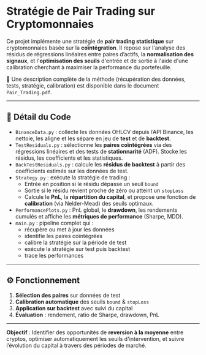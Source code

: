 # Stratégie de Pair Trading sur Cryptomonnaies

Ce projet implémente une stratégie de **pair trading statistique** sur cryptomonnaies basée sur la **coïntégration**. Il repose sur l'analyse des résidus de régressions linéaires entre paires d’actifs, la **normalisation des signaux**, et l'**optimisation des seuils** d'entrée et de sortie à l'aide d'une calibration cherchant à maximiser la performance du portefeuille.

📄 Une description complète de la méthode (récupération des données, tests, stratégie, calibration) est disponible dans le document `Pair_Trading.pdf`.

---
## 🧠 Détail du Code

- `BinanceData.py` : collecte les données OHLCV depuis l’API Binance, les nettoie, les aligne et les sépare en jeu de **test** et de **backtest**.
- `TestResiduals.py` : sélectionne les **paires coïntégrées** via des régressions linéaires et des tests de **stationnarité** (ADF). Stocke les résidus, les coefficients et les statistiques.
- `BackTestResiduals.py` : calcule les **résidus de backtest** à partir des coefficients estimés sur les données de test.
- `Strategy.py` : exécute la stratégie de trading :
  - Entrée en position si le résidu dépasse un seuil `bound`
  - Sortie si le résidu revient proche de zéro ou atteint un `stopLoss`
  - Calcule le **PnL**, la **répartition du capital**, et propose une fonction de **calibration** (via Nelder-Mead) des seuils optimaux.
- `PerformancePlots.py` : PnL global, le **drawdown**, les rendements cumulés et affiche les **métriques de performance** (Sharpe, MDD).
- `main.py` : pipeline complet qui :
  - récupère ou met à jour les données
  - identifie les paires coïntégrées
  - calibre la stratégie sur la période de test
  - exécute la stratégie sur test puis backtest
  - trace les performances

---
## ⚙️ Fonctionnement

1. **Sélection des paires** sur données de test  
2. **Calibration automatique** des seuils `bound` & `stopLoss`  
3. **Application sur backtest** avec suivi du capital  
4. **Évaluation** : rendement, ratio de Sharpe, drawdown, PnL

---
**Objectif** : Identifier des opportunités de **reversion à la moyenne** entre cryptos, optimiser automatiquement les seuils d'intervention, et suivre l’évolution du capital à travers des périodes de marché.

